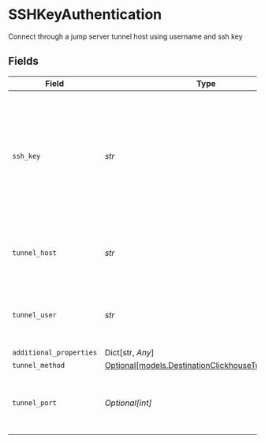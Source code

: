 # SSHKeyAuthentication

Connect through a jump server tunnel host using username and ssh key


## Fields

| Field                                                                                                               | Type                                                                                                                | Required                                                                                                            | Description                                                                                                         |
| ------------------------------------------------------------------------------------------------------------------- | ------------------------------------------------------------------------------------------------------------------- | ------------------------------------------------------------------------------------------------------------------- | ------------------------------------------------------------------------------------------------------------------- |
| `ssh_key`                                                                                                           | *str*                                                                                                               | :heavy_check_mark:                                                                                                  | OS-level user account ssh key credentials in RSA PEM format ( created with ssh-keygen -t rsa -m PEM -f myuser_rsa ) |
| `tunnel_host`                                                                                                       | *str*                                                                                                               | :heavy_check_mark:                                                                                                  | Hostname of the jump server host that allows inbound ssh tunnel.                                                    |
| `tunnel_user`                                                                                                       | *str*                                                                                                               | :heavy_check_mark:                                                                                                  | OS-level username for logging into the jump server host                                                             |
| `additional_properties`                                                                                             | Dict[str, *Any*]                                                                                                    | :heavy_minus_sign:                                                                                                  | N/A                                                                                                                 |
| `tunnel_method`                                                                                                     | [Optional[models.DestinationClickhouseTunnelMethod]](../models/destinationclickhousetunnelmethod.md)                | :heavy_minus_sign:                                                                                                  | N/A                                                                                                                 |
| `tunnel_port`                                                                                                       | *Optional[int]*                                                                                                     | :heavy_minus_sign:                                                                                                  | Port on the proxy/jump server that accepts inbound ssh connections.                                                 |